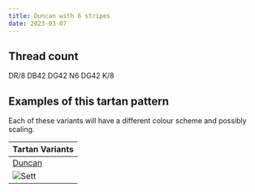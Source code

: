 ```yaml
---
title: Duncan with 6 stripes
date: 2023-03-07
---
```



## Thread count
DR/8 DB42 DG42 N6 DG42 K/8

## Examples of this tartan pattern
Each of these variants will have a different colour scheme and possibly scaling.

| Tartan Variants |
|---------|
| [Duncan](/variants/dr/8/db42/dg42/n6/dg42/k/8-db000052-dg11450d-draa0000-k000000-naaaaaa/)|
|![Sett](/variants/dr/8/db42/dg42/n6/dg42/k/8-db000052-dg11450d-draa0000-k000000-naaaaaa/sett.png)|
